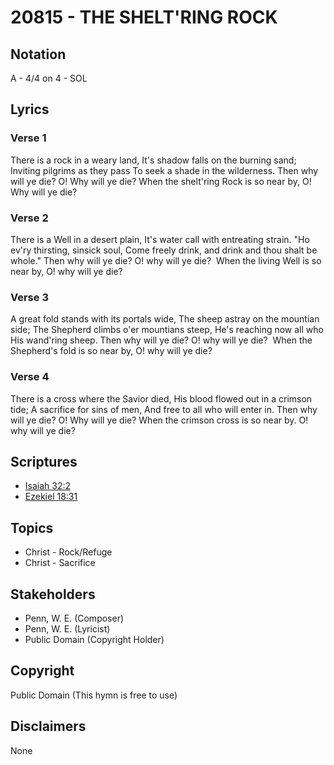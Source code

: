 # 20815 - THE SHELT'RING ROCK

## Notation

A - 4/4 on 4 - SOL

## Lyrics

### Verse 1

There is a rock in a weary land, It's shadow falls on the burning sand; Inviting pilgrims as they pass To seek a shade in the wilderness. Then why will ye die? O! Why will ye die? When the shelt'ring Rock is so near by, O! Why will ye die?

### Verse 2

There is a Well in a desert plain, It's water call with entreating strain. "Ho ev'ry thirsting, sinsick soul, Come freely drink, and drink and thou shalt be whole." Then why will ye die? O! why will ye die?  When the living Well is so near by, O! why will ye die? 

### Verse 3

A great fold stands with its portals wide, The sheep astray on the mountian side; The Shepherd climbs o'er mountians steep, He's reaching now all who His wand'ring sheep. Then why will ye die? O! why will ye die?  When the Shepherd's fold is so near by, O! why will ye die? 

### Verse 4

There is a cross where the Savior died, His blood flowed out in a crimson tide; A sacrifice for sins of men, And free to all who will enter in. Then why will ye die? O! Why will ye die? When the crimson cross is so near by. O! why will ye die? 


## Scriptures

- [Isaiah 32:2](https://www.biblegateway.com/passage/?search=Isaiah%2032%3A2)
- [Ezekiel 18:31](https://www.biblegateway.com/passage/?search=Ezekiel%2018%3A31)

## Topics

- Christ - Rock/Refuge
- Christ - Sacrifice

## Stakeholders

- Penn, W. E. (Composer)
- Penn, W. E. (Lyricist)
- Public Domain (Copyright Holder)

## Copyright

Public Domain
(This hymn is free to use)

## Disclaimers

None

